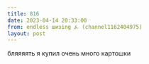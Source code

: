```yaml
---
title: 816
date: 2023-04-14 20:33:00
from: endless шизing ⍼ (channel1162404975)
layout: post
---
```


бляяяять я купил очень много картошки
